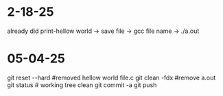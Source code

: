 # 2-18-25
already did print-hellow world -> save file -> gcc file name -> ./a.out
# 05-04-25
git reset --hard #removed hellow world file.c
git clean -fdx  #remove a.out
git status # working tree clean
git commit -a
git push